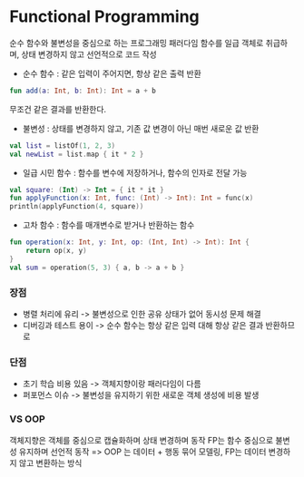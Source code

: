 # Functional Programming

순수 함수와 불변성을 중심으로 하는 프로그래밍 패러다임
함수를 일급 객체로 취급하며, 상태 변경하지 않고 선언적으로 코드 작성

- 순수 함수 : 같은 입력이 주어지면, 항상 같은 출력 반환

```kotlin
fun add(a: Int, b: Int): Int = a + b
```

무조건 같은 결과를 반환한다.

- 불변성 : 상태를 변경하지 않고, 기존 값 변경이 아닌 매번 새로운 값 반환

```kotlin
val list = listOf(1, 2, 3)
val newList = list.map { it * 2 }

```

- 일급 시민 함수 : 함수를 변수에 저장하거나, 함수의 인자로 전달 가능

```kotlin
val square: (Int) -> Int = { it * it }
fun applyFunction(x: Int, func: (Int) -> Int): Int = func(x)
println(applyFunction(4, square))
```

- 고차 함수 : 함수를 매개변수로 받거나 반환하는 함수

```kotlin
fun operation(x: Int, y: Int, op: (Int, Int) -> Int): Int {
    return op(x, y)
}
val sum = operation(5, 3) { a, b -> a + b }
```

### 장점

- 병렬 처리에 유리 -> 불변성으로 인한 공유 상태가 없어 동시성 문제 해결
- 디버깅과 테스트 용이 -> 순수 함수는 항상 같은 입력 대해 항상 같은 결과 반환하므로

### 단점

- 초기 학습 비용 있음 -> 객체지향이랑 패러다임이 다름
- 퍼포먼스 이슈 -> 불변성을 유지하기 위한 새로운 객체 생성에 비용 발생

### VS OOP

객체지향은 객체를 중심으로 캡슐화하며 상태 변경하며 동작
FP는 함수 중심으로 불변성 유지하며 선언적 동작
=> OOP 는 데이터 + 행동 묶어 모델링, FP는 데이터 변경하지 않고 변환하는 방식
